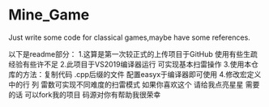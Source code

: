 # Mine_Game
Just write some code for classical games,maybe have some references.

以下是readme部分：
1.这算是第一次较正式的上传项目于GitHub 使用有些生疏 经验有些许不足
2.此项目于VS2019编译器运行 可实现基本扫雷操作
3.使用本仓库的方法：复制代码 .cpp后缀的文件 配置easyx于编译器即可使用
4.修改宏定义中的行 列 雷数可实现不同难度的扫雷模式
如果你喜欢这个 请给我点亮星星 需要的话 可以fork我的项目 码源对你有帮助我很荣幸
